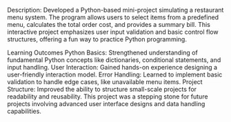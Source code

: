 Description:
Developed a Python-based mini-project simulating a restaurant menu system. The program allows users to select items from a predefined menu, calculates the total order cost, and provides a summary bill. This interactive project emphasizes user input validation and basic control flow structures, offering a fun way to practice Python programming.

Learning Outcomes
Python Basics: Strengthened understanding of fundamental Python concepts like dictionaries, conditional statements, and input handling.
User Interaction: Gained hands-on experience designing a user-friendly interaction model.
Error Handling: Learned to implement basic validation to handle edge cases, like unavailable menu items.
Project Structure: Improved the ability to structure small-scale projects for readability and reusability.
This project was a stepping stone for future projects involving advanced user interface designs and data handling capabilities.
